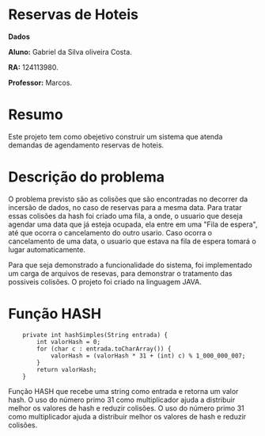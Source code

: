 # Reservas de Hoteis

**Dados**

**Aluno:** Gabriel da Silva oliveira Costa.

**RA:** 124113980.

**Professor:** Marcos.

# Resumo

Este projeto tem como obejetivo construir um sistema que atenda demandas de agendamento reservas de hoteis.

# Descrição do problema


O problema previsto são as colisões que são encontradas no decorrer da incersão de dados, no caso de reservas para a mesma data. Para tratar essas colisões da hash foi criado uma fila, a onde, o usuario que deseja agendar uma data que já esteja ocupada, ela entre em uma "Fila de espera", até que ocorra o cancelamento do outro usario. Caso ocorra o cancelamento de uma data, o usuario que estava na fila de espera tomará o lugar automaticamente. 

Para que seja demonstrado a funcionalidade do sistema, foi implementado um carga de arquivos de resevas, para demonstrar o tratamento das possiveis colisões. 
O projeto foi criado na linguagem JAVA.

# Função HASH

        private int hashSimples(String entrada) {
            int valorHash = 0;
            for (char c : entrada.toCharArray()) {
                valorHash = (valorHash * 31 + (int) c) % 1_000_000_007;
            }
            return valorHash;
        }

Função HASH que recebe uma string como entrada e retorna um valor hash. O uso do número primo 31 como multiplicador ajuda a distribuir melhor os valores de hash e reduzir colisões.
O uso do número primo 31 como multiplicador ajuda a distribuir melhor os valores de hash e reduzir colisões.

